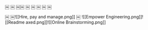 ￼
￼
￼￼
￼
￼
￼
￼
￼

￼
￼![[Hire, pay and manage.png]]
￼
![[Empower Engineering.png]]![[Readme axed.png]]![[Online Brainstorming.png]]
